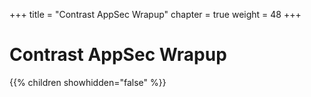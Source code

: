 +++
title = "Contrast AppSec Wrapup"
chapter = true
weight = 48
+++

# Contrast AppSec Wrapup

{{% children showhidden="false" %}}
